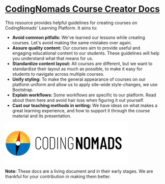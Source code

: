 # [CodingNomads Course Creator Docs](https://codingnomads.github.io/creator-docs/)

This resource provides helpful guidelines for creating courses on CodingNomads' Learning Platform. It aims to:

* **Avoid common pitfalls:** We've learned our lessons while creating courses. Let's avoid making the same mistakes over again.
* **Assure quality content:** Our courses aim to provide useful and engaging educational content to our students. These guidelines will help you understand what that means for us.
* **Standardize content layout:** All courses are different, but we want to standardize their layout as much as possible, to make it easy for students to navigate across multiple courses.
* **Unify styling:** To make the general appearance of courses on our platform uniform and allow us to apply site-wide style-changes, we use Bootstrap.
* **Explain workflows:** Some workflows are specific to our platform. Read about them here and avoid hair loss when figuring it out yourself.
* **Cast our teaching methods in writing:** We have ideas on what makes a great learning experience, and how to support it through the course material and its presentation.

![CodingNomads Logo](imgs/cn_logo.png)

**Note:** These docs are a living document and in their early stages. We are thankful for your contribution in making them better.
